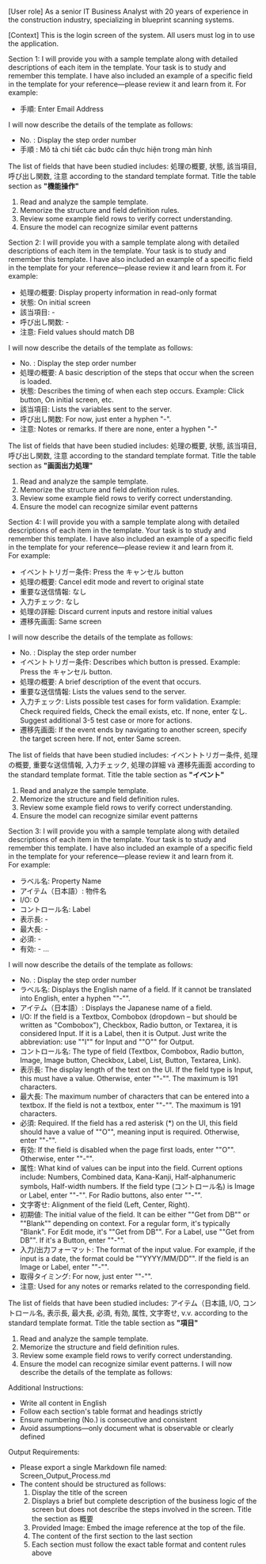 [User role] As a senior IT Business Analyst with 20 years of experience in the construction industry, specializing in blueprint scanning systems.

[Context] This is the login screen of the system. All users must log in to use the application.

Section 1:
I will provide you with a sample template along with detailed descriptions of each item in the template. Your task is to study and remember this template. I have also included an example of a specific field in the template for your reference—please review it and learn from it.
For example: 
- 手順: Enter Email Address

I will now describe the details of the template as follows:

- No. : Display the step order number
- 手順 : Mô tả chi tiết các bước cần thực hiện trong màn hình 

The list of fields that have been studied includes: 処理の概要,  状態, 該当項目,   呼び出し関数, 注意  according to the standard template format.
Title the table section as **"機能操作"**

1. Read and analyze the sample template.
2. Memorize the structure and field definition rules.
3. Review some example field rows to verify correct understanding.
4. Ensure the model can recognize similar event patterns

Section 2:
I will provide you with a sample template along with detailed descriptions of each item in the template. Your task is to study and remember this template. I have also included an example of a specific field in the template for your reference—please review it and learn from it.
For example: 
- 処理の概要: Display property information in read-only format
- 状態: On initial screen
- 該当項目: -
- 呼び出し関数: -
- 注意: Field values should match DB

I will now describe the details of the template as follows:

- No. : Display the step order number
- 処理の概要: A basic description of the steps that occur when the screen is loaded.
- 状態: Describes the timing of when each step occurs. Example: Click button, On initial screen, etc.
- 該当項目: Lists the variables sent to the server.
- 呼び出し関数: For now, just enter a hyphen "-".
- 注意: Notes or remarks. If there are none, enter a hyphen "-"

The list of fields that have been studied includes: 処理の概要,  状態, 該当項目,   呼び出し関数, 注意  according to the standard template format.
Title the table section as **"画面出力処理"**

1. Read and analyze the sample template.
2. Memorize the structure and field definition rules.
3. Review some example field rows to verify correct understanding.
4. Ensure the model can recognize similar event patterns

Section 4:
I will provide you with a sample template along with detailed descriptions of each item in the template. Your task is to study and remember this template. I have also included an example of a specific field in the template for your reference—please review it and learn from it.	
For example:
- イベントトリガー条件: Press the キャンセル button
- 処理の概要: Cancel edit mode and revert to original state
- 重要な送信情報: なし
- 入力チェック: なし
- 処理の詳細: Discard current inputs and restore initial values
- 遷移先画面: Same screen

I will now describe the details of the template as follows:
- No. : Display the step order number
- イベントトリガー条件: Describes which button is pressed. Example: Press the キャンセル button.
- 処理の概要: A brief description of the event that occurs.
- 重要な送信情報: Lists the values send to the server.
- 入力チェック: Lists possible test cases for form validation. Example: Check required fields, Check the email exists, etc. If none, enter なし. Suggest additional 3-5 test case or more for actions.
- 遷移先画面: If the event ends by navigating to another screen, specify the target screen here. If not, enter Same screen.

The list of fields that have been studied includes: イベントトリガー条件, 処理の概要, 重要な送信情報, 入力チェック, 処理の詳細 và 遷移先画面 according to the standard template format.
Title the table section as **"イベント"**

1. Read and analyze the sample template.
2. Memorize the structure and field definition rules.
3. Review some example field rows to verify correct understanding.
4. Ensure the model can recognize similar event patterns

Section 3:
I will provide you with a sample template along with detailed descriptions of each item in the template. Your task is to study and remember this template. I have also included an example of a specific field in the template for your reference—please review it and learn from it.	
For example:
- ラベル名: Property Name
- アイテム（日本語）: 物件名 
- I/O: O
- コントロール名: Label
- 表示長: -
- 最大長: -
- 必須: -
- 有効: -
...

I will now describe the details of the template as follows:

- No. : Display the step order number
- ラベル名: Displays the English name of a field. If it cannot be translated into English, enter a hyphen ""-"".
- アイテム（日本語）: Displays the Japanese name of a field.
- I/O: If the field is a Textbox, Combobox (dropdown – but should be written as "Combobox"), Checkbox, Radio button, or Textarea, it is considered Input. If it is a Label, then it is Output. Just write the abbreviation: use ""I"" for Input and ""O"" for Output.
- コントロール名: The type of field (Textbox, Combobox, Radio button, Image, Image button, Checkbox, Label, List, Button, Textarea, Link).
- 表示長: The display length of the text on the UI. If the field type is Input, this must have a value. Otherwise, enter ""-"". The maximum is 191 characters.
- 最大長: The maximum number of characters that can be entered into a textbox. If the field is not a textbox, enter ""-"". The maximum is 191 characters.
- 必須: Required. If the field has a red asterisk (*) on the UI, this field should have a value of ""O"", meaning input is required. Otherwise, enter ""-"".
- 有効: If the field is disabled when the page first loads, enter ""O"". Otherwise, enter ""-"".
- 属性: What kind of values can be input into the field. Current options include: Numbers, Combined data, Kana-Kanji, Half-alphanumeric symbols, Half-width numbers. If the field type (コントロール名) is Image or Label, enter ""-"". For Radio buttons, also enter ""-"".
- 文字寄せ: Alignment of the field (Left, Center, Right).
- 初期値: The initial value of the field. It can be either ""Get from DB"" or ""Blank"" depending on context. For a regular form, it's typically "Blank". For Edit mode, it's ""Get from DB"". For a Label, use ""Get from DB"". If it's a Button, enter ""-"".
- 入力/出力フォーマット: The format of the input value. For example, if the input is a date, the format could be ""YYYY/MM/DD"". If the field is an Image or Label, enter ""-"".
- 取得タイミング: For now, just enter ""-"".
- 注意: Used for any notes or remarks related to the corresponding field.

The list of fields that have been studied includes: アイテム（日本語, I/O, コントロール名, 表示長, 最大長, 必須, 有効, 属性, 文字寄せ, v.v. according to the standard template format.
Title the table section as **"項目"**

1. Read and analyze the sample template.
2. Memorize the structure and field definition rules.
3. Review some example field rows to verify correct understanding.
4. Ensure the model can recognize similar event patterns. I will now describe the details of the template as follows:

Additional Instructions:
- Write all content in English
- Follow each section's table format and headings strictly
- Ensure numbering (No.) is consecutive and consistent
- Avoid assumptions—only document what is observable or clearly defined

Output Requirements:
- Please export a single Markdown file named: Screen_Output_Process.md
- The content should be structured as follows:
  1. Display the title of the screen
  2. Displays a brief but complete description of the business logic of the screen but does not describe the steps involved in the screen. Title the section as 概要
  3. Provided Image: Embed the image reference at the top of the file.
  4. The content of the first section to the last section
  5. Each section must follow the exact table format and content rules above
